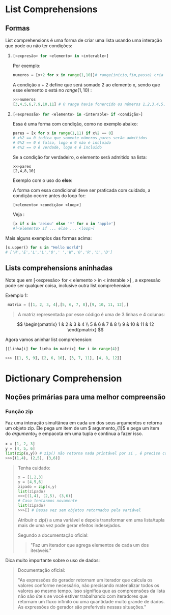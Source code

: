 # List Comprehensions

## Formas

List comprehensions é uma forma de criar uma lista usando uma interação que pode ou não ter condições:

1. ```python
   [<expresão> for <elemento> in <interable>]
   ```

   Por exemplo:

   ```python
   numeros = [x+2 for x in range(1,10)]# range(inicio,fim,passo) cria um sequência de números
   ```

   A condição $x+2$  define que será somado 2 ao elemento x, sendo que esse elemento x está no $range(1,10)$ :

   ```python
   >>>numeros
   [3,4,5,6,7,9,10,11] # O range havia fonercido os números 1,2,3,4,5,6,7,8,9
   ```

2. ```python
   [<expressão> for <elemento> in <interable> if <condição>]
   ```

   Essa é uma forma com condição, como no exemplo abaixo:

   ```python
   pares = [x for x in range(1,11) if x%2 == 0] 
   # x%2 == 0 indica que somente números pares serão admitidos 
   # 9%2 == 0 é falso, logo o 9 não é incluido
   # 4%2 == 0 é verdade, logo 4 é incluido
   ```

   Se a condição for verdadeiro, o elemento será admitido na lista:

   ```
   >>>pares
   [2,4,8,10]
   ```

   Exemplo com o uso do **else**:

   A forma com essa condicional deve ser praticada com cuidado, a condição ocorre antes do loop for:

   ```
   [<elemento> <condição> <loop>]
   ```

   Veja :

   ```python
   [x if x in 'aeiou' else '*' for x in 'apple']
   #[<elemento> if ... else ... <loop>]
   ```

   



Mais alguns exemplos das  formas acima:

```python
[s.upper() for s in "Hello World"]
# ['H','E','L','L','O',' ','W','O','R','L','D']
```

## Lists comprehensions aninhadas

Note que em [<expresão> for < elemento > in < interable >]  , a expressão pode ser qualquer coisa, inclusive outra list comprehension.

Exemplo 1:

```python
 matrix = [[1, 2, 3, 4],[5, 6, 7, 8],[9, 10, 11, 12],]
```

> A matriz representada por esse código é  uma de 3 linhas e 4 colunas:

$$
\begin{pmatrix} 1 & 2 & 3 & 4 \\ 5 & 6 & 7 & 8 \\ 9 & 10 & 11 & 12 \end{pmatrix}
$$

Agora vamos aninhar list comprehension:

```python
[[linha[i] for linha in matrix] for i in range(4)]
```

```python
>>> [[1, 5, 9], [2, 6, 10], [3, 7, 11], [4, 8, 12]]
```

# Dictionary Comprehension

## Noções primárias para uma melhor compreensão

### Função zip

Faz uma interação simultânea em cada um dos seus argumentos e retorna um objeto zip. Ele pega um item de um $ argumento_{1}$ e pega um item do $argumento_{2}$ e empacota em uma tupla e continua a fazer isso. 

```python
x = [1, 2, 3]
y = [4, 5, 6]
list(zip(x,y)) # zip() não retorna nada printável por si , é preciso converter
>>>[(1,4), (2,5), (3,6)] 
```

> Tenha cuidado:
>
> ```python
> x = [1,2,3]
> y = [4,5,6]
> zipado = zip(x,y) 
> list(zipado)
> >>>[(1,4), (2,5), (3,6)] 
> # Caso tentarmos novamente
> list(zipado)
> >>>[] # Dessa vez sem objetos retornados pela variável
> ```
>
> Atribuir o zip() a uma variável e depois transformar em uma lista/tupla mais de uma vez pode gerar efeitos indesejados.
>
> Segundo a documentação oficial:
>
> > "Faz um iterador que agrega elementos de cada um dos iteráveis."

Dica muito importante sobre o uso de dados:

> Documentação oficial:
>
> "As expressões do gerador retornam um iterador que calcula os valores conforme necessário, não precisando materializar todos os valores ao mesmo tempo. Isso significa que as compreensões da lista não são úteis se você estiver trabalhando com iteradores que retornam um fluxo infinito ou uma quantidade muito grande de dados. As expressões do gerador são preferíveis nessas situações."